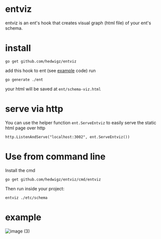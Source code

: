 # entviz
entviz is an ent's hook that creates visual graph (html file) of your ent's schema.  
# install
```
go get github.com/hedwigz/entviz
```
add this hook to ent (see [example](examples/ent/entc.go) code)
run
```
go generate ./ent
```
your html will be saved at `ent/schema-viz.html`
# serve via http
You can use the helper function `ent.ServeEntviz` to easily serve the static html page over http
```golang
http.ListenAndServe("localhost:3002", ent.ServeEntviz())
```
# Use from command line
Install the cmd
```
go get github.com/hedwigz/entviz/cmd/entviz
```
Then run inside your project:
```
entviz ./etc/schema
```
# example
![image (3)](https://user-images.githubusercontent.com/8277210/129726965-d3c89f1a-d66a-46b6-82a2-20f1056d350d.png)

